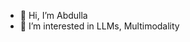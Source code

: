 - 👋 Hi, I’m Abdulla 
- 👀 I’m interested in LLMs, Multimodality 

<!---
Abdulla747/Abdulla747 is a ✨ special ✨ repository because its `README.md` (this file) appears on your GitHub profile.
You can click the Preview link to take a look at your changes.
--->
